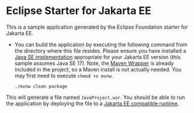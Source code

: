 # Eclipse Starter for Jakarta EE
This is a sample application generated by the Eclipse Foundation starter for Jakarta EE.

* You can build the application by executing the following command from the directory where this file resides. 
Please ensure you have installed a [Java SE implementation](https://adoptium.net) appropriate for your 
Jakarta EE version (this sample assumes Java SE 17). Note, 
the [Maven Wrapper](https://maven.apache.org/wrapper/) is already included in the project, so a Maven install 
is not actually needed. You may first need to execute `chmod +x mvnw`.

  ```
  ./mvnw clean package
  ```
 
This will generate a file named `JavaProject.war`. You should be able to run the application by deploying 
the file to a [Jakarta EE compatible runtime](https://jakarta.ee/compatibility).
